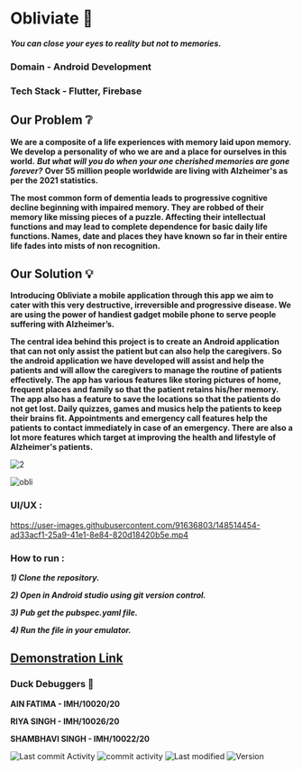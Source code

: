 # Obliviate :gem:
**_You can close your eyes to reality but not to memories._**

### Domain - Android Development
### Tech Stack - Flutter, Firebase 

## Our Problem  ❔
**We are a composite of a life experiences with memory laid upon memory. We develop a personality of who we are and a place for ourselves in this world.**
**_But what will you do when your one cherished memories are gone forever?_** 
**Over 55 million people worldwide are living with Alzheimer's as per the 2021 statistics.**
 
**The most common form of dementia leads to progressive cognitive decline beginning with impaired memory. They are robbed of their memory like missing pieces of a puzzle. Affecting their intellectual functions and may lead to complete dependence for basic daily life functions. Names, date and places they have known so far in their entire life fades into mists of non recognition.**

## Our Solution  :bulb:
**Introducing Obliviate a mobile application through this app we aim to cater with this very destructive, irreversible and progressive disease. We are using the power of handiest gadget mobile phone  to serve people suffering with Alzheimer’s.**

**The central idea behind this project is to create an Android application that can not only assist the patient but can also help the caregivers. So the android application we have developed will assist and help the patients and will allow the caregivers to manage the routine of patients effectively. The app has various features like storing pictures of home, frequent places and family so that the patient retains his/her memory. The app also has a feature to save the locations so that the patients do not get lost. Daily quizzes, games and musics help the patients to keep their brains fit. Appointments and emergency call features help the patients to contact immediately in case of an emergency. There are also a lot more features which target at improving the health and lifestyle of Alzheimer's patients.**



![2](https://user-images.githubusercontent.com/91636803/148434281-dff88bab-3cf9-4ca8-b7f8-3752c8f25ecb.png)






![obli](https://user-images.githubusercontent.com/91636803/148442581-3ad3b958-7f30-4c99-b391-3b0004f2e15c.png)




### UI/UX :

https://user-images.githubusercontent.com/91636803/148514454-ad33acf1-25a9-41e1-8e84-820d18420b5e.mp4





### How to run :
**_1) Clone the repository._**

**_2) Open in Android studio using git version control._**

**_3) Pub get the pubspec.yaml file._**

**_4) Run the file in your emulator._**






## [ Demonstration Link ](https://youtu.be/zKJ_SAC2948)



### Duck Debuggers 🐤
**AIN FATIMA          -  IMH/10020/20**

**RIYA SINGH          -  IMH/10026/20**

**SHAMBHAVI SINGH     -  IMH/10022/20**



![Last commit Activity](https://img.shields.io/github/last-commit/clary09/Obliviate) ![commit activity](https://img.shields.io/github/commit-activity/m/clary09/Obliviate) ![Last modified](https://img.shields.io/aur/last-modified/flutter) ![Version](https://img.shields.io/aur/version/flutter)

